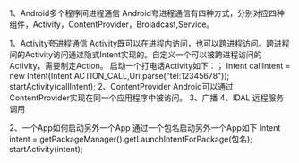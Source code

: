 1、Android多个程序间进程通信
   Android夸进程通信有四种方式，分别对应四种组件，Activity，ContentProvider，Broiadcast,Service。

   1、Activity夸进程通信
      Activity既可以在进程内访问，也可以跨进程访问。跨进程间的Activity访问通过隐式Intent实现的。自定义一个可以被跨进程访问的Activity，需要制定Action。
      启动一个打电话Activity如下：；
      Intent  callIntent = new Intent(Intent.ACTION_CALL,Uri.parse("tel:12345678"));
      startActivity(callIntent);
    2、ContentProvider
       Android可以通过ContentProvider实现在同一个应用程序中被访问。
    3、广播
    4、IDAL 远程服务调用

2、一个App如何启动另外一个App
  通过一个包名启动另外一个App如下
   Intent intent = getPackageManager().getLaunchIntentForPackage(包名);
   startActivity(intent);